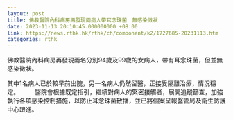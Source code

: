 ```yaml
---
layout: post
title: 佛教醫院內科病房再發現兩病人帶耳念珠菌　無感染徵狀
date: 2023-11-13 20:10:45.000000000 +08:00
link: https://news.rthk.hk/rthk/ch/component/k2/1727685-20231113.htm
categories: rthk
---
```


佛教醫院內科病房再發現兩名分別94歲及99歲的女病人，帶有耳念珠菌，但並無感染徵狀。

其中1名病人已於較早前出院，另一名病人仍然留醫，正接受隔離治療，情況穩定。
　　 
醫院會根據既定指引，繼續對病人的緊密接觸者，展開追蹤篩查，加強執行各項感染控制措施，以防止耳念珠菌散播，並已將個案呈報醫管局及衞生防護中心跟進。
